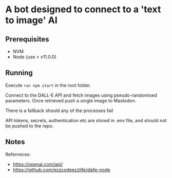 # A bot designed to connect to a 'text to image' AI

## Prerequisites

-   NVM
-   Node (use > v11.0.0)

## Running

Execute `run npm start` in the root folder.

Connect to the DALL-E API and fetch images using pseudo-randomised parameters. Once retrieved push a single image to Mastodon.

There is a fallback should any of the processes fail

API tokens, secrets, authentication etc are stored in .env file, and should not be pushed to the repo.

## Notes

Refenreces:

-   https://openai.com/api/
-   https://github.com/ezzcodeezzlife/dalle-node
